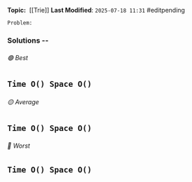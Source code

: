 **Topic:**  [[Trie]]
**Last Modified**:  `2025-07-18 11:31`
#editpending 

`Problem:`

### Solutions -- 

###### 🟢 Best
 `Time O() Space O()` 
----------------------------------------------------------------------------------------------
###### 🟡 Average
 `Time O() Space O()` 
----------------------------------------------------------------------------------------------
###### 🔴 Worst
 `Time O() Space O()` 
----------------------------------------------------------------------------------------------

